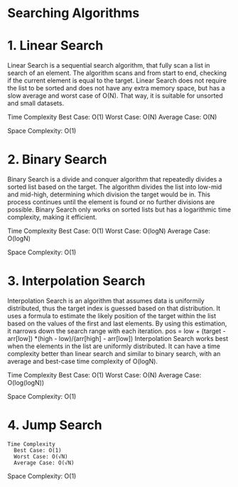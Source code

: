 # Searching Algorithms
# 1. Linear Search
  Linear Search is a sequential search algorithm, that fully scan a list in search of an element.
  The algorithm scans and from start to end, checking if the current element is equal to the target. Linear Search does not require the list to be sorted and does not have any extra memory space, but has a slow average and worst case of O(N). That way, it is suitable for unsorted and small datasets.

  Time Complexity
      Best Case: O(1)
      Worst Case: O(N)
      Average Case: O(N)

  Space Complexity: O(1)

# 2. Binary Search 
  Binary Search is a divide and conquer algorithm that repeatedly divides a sorted list based on the target. The algorithm divides the list into low-mid and mid-high, determining which division the target would be in. This process continues until the element is found or no further divisions are possible. 
  Binary Search only works on sorted lists but has a logarithmic time complexity, making it efficient.

  Time Complexity
      Best Case: O(1)
      Worst Case: O(logN)
      Average Case: O(logN)

  Space Complexity: O(1)

# 3. Interpolation Search
  Interpolation Search is an algorithm that assumes data is uniformily distributed, thus the target index is guessed based on that distribution. It uses a formula to estimate the likely position of the target within the list based on the values of the first and last elements. By using this estimation, it narrows down the search range with each iteration.
  pos = low + (target - arr[low]) *(high - low)/(arr[high] - arr[low])
  Interpolation Search works best when the elements in the list are uniformly distributed. It can have a time complexity better than linear search and similar to binary search, with an average and best-case time complexity of O(logN).
  
  Time Complexity
      Best Case: O(1)
      Worst Case: O(N)
      Average Case: O(log(logN))

  Space Complexity: O(1)

# 4. Jump Search
  
  
    Time Complexity
      Best Case: O(1)
      Worst Case: O(√N)
      Average Case: O(√N)

  Space Complexity: O(1)
